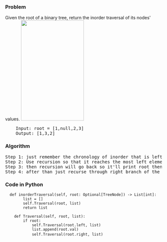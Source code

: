 <h3> Problem </h3>
Given the root of a binary tree, return the inorder traversal of its nodes' values.

<img alt="" src="https://assets.leetcode.com/uploads/2020/09/15/inorder_1.jpg" style="width: 202px; height: 324px;">

<pre>
    Input: root = [1,null,2,3]
    Output: [1,3,2]
</pre>

<h3> Algorithm </h3>
<pre>
Step 1: just remember the chronology of inorder that is left -> root -> right
Step 2: Use recursion so that it reaches the most left element then print its value 
Step 3: then recursion will go back so it'll print root then
Step 4: after than just recurse through right branch of the tree 
</pre>

<h3> Code in Python </h3>

<pre><code>  def inorderTraversal(self, root: Optional[TreeNode]) -> List[int]:
        list = []
        self.Traversal(root, list)
        return list
    
    def Traversal(self, root, list):
        if root:
            self.Traversal(root.left, list)
            list.append(root.val)
            self.Traversal(root.right, list) </code> </pre>
